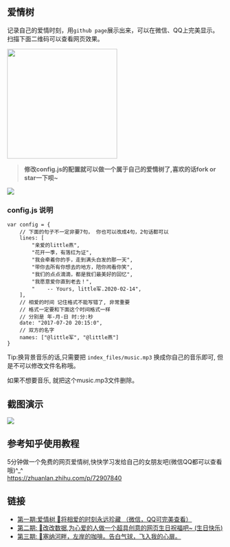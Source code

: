 ## 爱情树
记录自己的爱情时刻，用`github page`展示出来，可以在微信、QQ上完美显示。扫描下面二维码可以查看网页效果。

<img src="https://github.com/Daworth/LoveTreeToLittleYan/blob/master/LoveTreeToLittleYan.png" width=256 height=256 />

> <b>修改config.js的配置就可以做一个属于自己的爱情树了,喜欢的话fork or star一下呗~</b>

<img src="https://github.com/AJLoveChina/loveBalloon/blob/master/static/github-star.png" />

### config.js 说明
```text
var config = {
    // 下面的句子不一定非要7句， 你也可以改成4句，2句话都可以
    lines: [
        "亲爱的little燕",
        "花开一季，有落红为证",
        "我会牵着你的手，走到满头白发的那一天",
        "带你去所有你想去的地方，陪你闹看你笑",
        "我们的点点滴滴，都是我们最美好的回忆",
        "我愿意爱你直到老去！",
        "    -- Yours, little军.2020-02-14",
    ],
    // 相爱的时间 记住格式不能写错了, 非常重要
    // 格式一定要和下面这个时间格式一样
    // 分别是 年-月-日 时:分:秒
    date: "2017-07-20 20:15:0",
    // 双方的名字
    names: ["@little军", "@little燕"]
}
```

Tip:换背景音乐的话,只需要把 `index_files/music.mp3` 换成你自己的音乐即可, 但是不可以修改文件名称哦。

如果不想要音乐, 就把这个music.mp3文件删除。

## 截图演示
<img src="./index_files/love-tree.gif"/>

## 参考知乎使用教程
5分钟做一个免费的网页爱情树,快快学习发给自己的女朋友吧(微信QQ都可以查看哦)^_^ \
https://zhuanlan.zhihu.com/p/72907840 

## 链接
* [第一期:爱情树 🌴将相爱的时刻永远珍藏 （微信，QQ可完美查看）](https://github.com/AJLoveChina/LoveTree)
* [第二期: :cake:改改数据,为心爱的人做一个超具创意的网页生日祝福吧~ (生日快乐)](https://github.com/AJLoveChina/birthday)
* [第三期: :balloon:塞纳河畔，左岸的咖啡。告白气球，飞入我的心扉。](https://github.com/AJLoveChina/loveBalloon)
